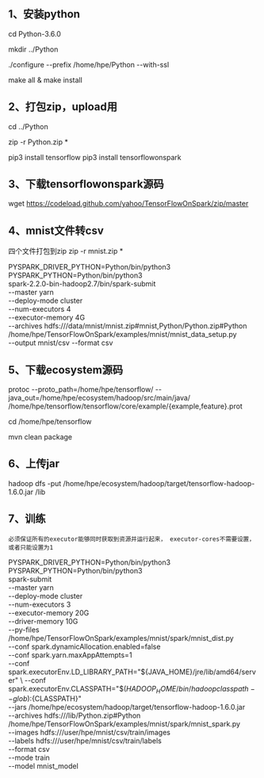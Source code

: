 ## 1、安装python

cd Python-3.6.0

mkdir ../Python

./configure --prefix /home/hpe/Python --with-ssl

make all & make install

## 2、打包zip，upload用
cd ../Python

zip -r Python.zip *

pip3 install tensorflow
pip3 install tensorflowonspark

## 3、下载tensorflowonspark源码

wget https://codeload.github.com/yahoo/TensorFlowOnSpark/zip/master

## 4、mnist文件转csv
四个文件打包到zip
zip -r mnist.zip *

PYSPARK_DRIVER_PYTHON=Python/bin/python3 \
PYSPARK_PYTHON=Python/bin/python3 \
spark-2.2.0-bin-hadoop2.7/bin/spark-submit \
--master yarn \
--deploy-mode cluster \
--num-executors 4 \
--executor-memory 4G \
--archives hdfs:///data/mnist/mnist.zip#mnist,Python/Python.zip#Python /home/hpe/TensorFlowOnSpark/examples/mnist/mnist_data_setup.py \
--output mnist/csv --format csv

## 5、下载ecosystem源码

protoc --proto_path=/home/hpe/tensorflow/ --java_out=/home/hpe/ecosystem/hadoop/src/main/java/ /home/hpe/tensorflow/tensorflow/core/example/{example,feature}.prot

cd /home/hpe/tensorflow

mvn clean package


## 6、上传jar

hadoop dfs -put  /home/hpe/ecosystem/hadoop/target/tensorflow-hadoop-1.6.0.jar /lib

## 7、训练
```
必须保证所有的executor能够同时获取到资源并运行起来， executor-cores不需要设置，或者只能设置为1
```
PYSPARK_DRIVER_PYTHON=Python/bin/python3 \
PYSPARK_PYTHON=Python/bin/python3 \
spark-submit \
--master yarn \
--deploy-mode cluster \
--num-executors  3 \
--executor-memory 20G \
--driver-memory 10G \
--py-files /home/hpe/TensorFlowOnSpark/examples/mnist/spark/mnist_dist.py \
--conf spark.dynamicAllocation.enabled=false \
--conf spark.yarn.maxAppAttempts=1 \
--conf spark.executorEnv.LD_LIBRARY_PATH="${JAVA_HOME}/jre/lib/amd64/server" \
--conf spark.executorEnv.CLASSPATH="$($HADOOP_HOME/bin/hadoop classpath --glob):${CLASSPATH}" \
--jars /home/hpe/ecosystem/hadoop/target/tensorflow-hadoop-1.6.0.jar \
--archives hdfs:///lib/Python.zip#Python \
/home/hpe/TensorFlowOnSpark/examples/mnist/spark/mnist_spark.py \
--images hdfs:///user/hpe/mnist/csv/train/images \
--labels hdfs:///user/hpe/mnist/csv/train/labels \
--format csv \
--mode train \
--model mnist_model
